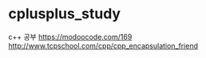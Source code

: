 # cplusplus_study
c++ 공부
https://modoocode.com/169
http://www.tcpschool.com/cpp/cpp_encapsulation_friend
